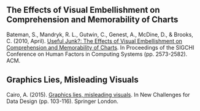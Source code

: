## The Effects of Visual Embellishment on Comprehension and Memorability of Charts
Bateman, S., Mandryk, R. L., Gutwin, C., Genest, A., McDine, D., & Brooks, C. (2010, April). [Useful Junk?: The Effects of Visual Embellishment on Comprehension and Memorability of Charts](https://www.researchgate.net/publication/221517808_Useful_Junk_The_effects_of_visual_embellishment_on_comprehension_and_memorability_of_charts). In Proceedings of the SIGCHI Conference on Human Factors in Computing Systems (pp. 2573-2582). ACM.
## Graphics Lies, Misleading Visuals
Cairo, A. (2015). [Graphics lies, misleading visuals](https://faculty.ucmerced.edu/jvevea/classes/Spark/readings/Cairo2015_Chapter_GraphicsLiesMisleadingVisuals.pdf). In New Challenges for Data Design (pp. 103-116). Springer London.
